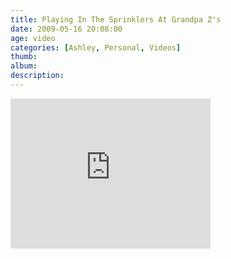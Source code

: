 ```yaml
---
title: Playing In The Sprinklers At Grandpa Z's
date: 2009-05-16 20:08:00
age: video
categories: [Ashley, Personal, Videos]
thumb: 
album: 
description: 
---
```

<iframe height="240" src="https://skydrive.live.com/embed?cid=F443C8FEC5D6FFCE&amp;resid=F443C8FEC5D6FFCE%21200&amp;authkey=AInOXY8M3bPYJbc" frameborder="0" width="320" scrolling="no"></iframe>
